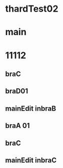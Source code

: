 # thardTest02
# main
# 11112
## braC
## braD01
## mainEdit inbraB
## braA 01

## braC

## mainEdit inbraC
